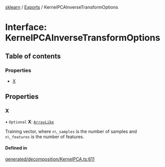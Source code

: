 [sklearn](../readme.md) / [Exports](../modules.md) / KernelPCAInverseTransformOptions

# Interface: KernelPCAInverseTransformOptions

## Table of contents

### Properties

- [X](KernelPCAInverseTransformOptions.md#x)

## Properties

### X

• `Optional` **X**: [`ArrayLike`](../modules.md#arraylike)

Training vector, where `n\_samples` is the number of samples and `n\_features` is the number of features.

#### Defined in

[generated/decomposition/KernelPCA.ts:611](https://github.com/transitive-bullshit/scikit-learn-ts/blob/367336a/packages/sklearn/src/generated/decomposition/KernelPCA.ts#L611)
